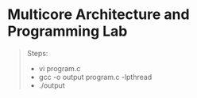 # Multicore Architecture and Programming Lab

> Steps:
> - vi program.c
> - gcc -o output program.c -lpthread
> - ./output
